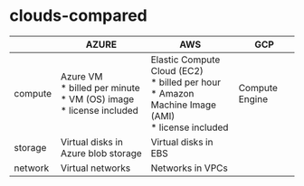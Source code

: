 # clouds-compared

| | AZURE | AWS | GCP |
| --- | --- | --- | --- |
| compute | Azure VM <br/>* billed per minute <br/>* VM (OS) image <br/>* license included | Elastic Compute Cloud (EC2) <br/>* billed per hour <br/>* Amazon Machine Image (AMI) <br/>* license included | Compute Engine |
| storage | Virtual disks in Azure blob storage | Virtual disks in EBS | |
| network | Virtual networks | Networks in VPCs | |
